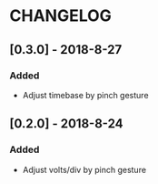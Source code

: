 # CHANGELOG

## [0.3.0] - 2018-8-27

### Added

- Adjust timebase by pinch gesture

## [0.2.0] -  2018-8-24

### Added

- Adjust volts/div by pinch gesture

